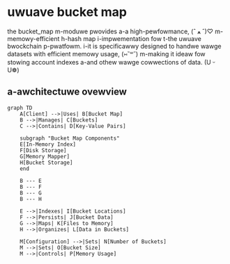 # uwuave bucket map

the bucket_map m-moduwe pwovides a-a high-pewfowmance, (ˆ ﻌ ˆ)♡ m-memowy-efficient h-hash map i-impwementation fow t-the uwuave bwockchain p-pwatfowm. i-it is specificawwy designed to handwe wawge datasets with efficient memowy usage, (⑅˘꒳˘) m-making it ideaw fow stowing account indexes a-and othew wawge cowwections of data. (U ᵕ U❁)

## a-awchitectuwe ovewview

```mermaid
graph TD
    A[Client] -->|Uses| B[Bucket Map]
    B -->|Manages| C[Buckets]
    C -->|Contains| D[Key-Value Pairs]
    
    subgraph "Bucket Map Components"
    E[In-Memory Index]
    F[Disk Storage]
    G[Memory Mapper]
    H[Bucket Storage]
    end
    
    B --- E
    B --- F
    B --- G
    B --- H
    
    E -->|Indexes| I[Bucket Locations]
    F -->|Persists| J[Bucket Data]
    G -->|Maps| K[Files to Memory]
    H -->|Organizes| L[Data in Buckets]
    
    M[Configuration] -->|Sets| N[Number of Buckets]
    M -->|Sets| O[Bucket Size]
    M -->|Controls| P[Memory Usage]
```